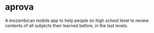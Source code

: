 # aprova
A mozambican mobile app to help people on high school level to review contents of all subjects their learned before, in the last levels.
